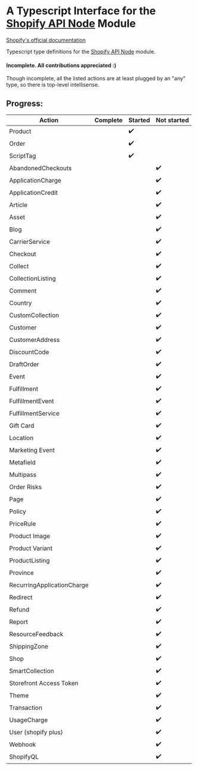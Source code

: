 # A Typescript Interface for the [Shopify API Node](https://github.com/MONEI/Shopify-api-node) Module

[Shopify's official documentation](https://help.shopify.com/api/reference)

Typescript type definitions for the [Shopify API Node](https://github.com/MONEI/Shopify-api-node) module.

#### Incomplete.  All contributions appreciated :)

Though incomplete, all the listed actions are at least plugged by an "any" type, so there is top-level intellisense.

## Progress:
| Action           | Complete           | Started            | Not started        |
|--------------------|--------------------|--------------------|--------------------|
| Product|            |:heavy_check_mark:|                    |
| Order|                    |:heavy_check_mark:|                    |
|ScriptTag|                    |:heavy_check_mark:|                    |
|AbandonedCheckouts|                    |                    |:heavy_check_mark:|
|ApplicationCharge|                    |                    |:heavy_check_mark:|
|ApplicationCredit|                    |                    |:heavy_check_mark:|
|Article|                    |                    |:heavy_check_mark:|
|Asset|                    |                    |:heavy_check_mark:|
|Blog|                    |                    |:heavy_check_mark:|
|CarrierService|                    |                    |:heavy_check_mark:|
|Checkout|                    |                    |:heavy_check_mark:|
|Collect|                    |                    |:heavy_check_mark:|
|CollectionListing|                    |                    |:heavy_check_mark:|
|Comment|                    |                    |:heavy_check_mark:|
|Country|                    |                    |:heavy_check_mark:|
|CustomCollection|                    |                    |:heavy_check_mark:|
|Customer|                    |                    |:heavy_check_mark:|
|CustomerAddress|                    |                    |:heavy_check_mark:|
|DiscountCode|                    |                    |:heavy_check_mark:|
|DraftOrder|                    |                    |:heavy_check_mark:|
|Event|                    |                    |:heavy_check_mark:|
|Fulfillment|                    |                    |:heavy_check_mark:|
|FulfillmentEvent|                    |                    |:heavy_check_mark:|
|FulfillmentService|                    |                    |:heavy_check_mark:|
|Gift Card|                    |                    |:heavy_check_mark:|
|Location|                    |                    |:heavy_check_mark:|
|Marketing Event|                    |                    |:heavy_check_mark:|
|Metafield|                    |                    |:heavy_check_mark:|
|Multipass|                    |                    |:heavy_check_mark:|
|Order Risks|                    |                    |:heavy_check_mark:|
|Page|                    |                    |:heavy_check_mark:|
|Policy|                    |                    |:heavy_check_mark:|
|PriceRule|                    |                    |:heavy_check_mark:|
|Product Image|                    |                    |:heavy_check_mark:|
|Product Variant|                    |                    |:heavy_check_mark:|
|ProductListing|                    |                    |:heavy_check_mark:|
|Province|                    |                    |:heavy_check_mark:|
|RecurringApplicationCharge|                    |                    |:heavy_check_mark:|
|Redirect|                    |                    |:heavy_check_mark:|
|Refund|                    |                    |:heavy_check_mark:|
|Report|                    |                    |:heavy_check_mark:|
|ResourceFeedback|                    |                    |:heavy_check_mark:|
|ShippingZone|                    |                    |:heavy_check_mark:|
|Shop|                    |                    |:heavy_check_mark:|
|SmartCollection|                    |                    |:heavy_check_mark:|
|Storefront Access Token|                    |                    |:heavy_check_mark:|
|Theme|                    |                    |:heavy_check_mark:|
|Transaction|                    |                    |:heavy_check_mark:|
|UsageCharge|                    |                    |:heavy_check_mark:|
|User (shopify plus)|                    |                    |:heavy_check_mark:|
|Webhook|                    |                    |:heavy_check_mark:|
|ShopifyQL|                    |                    |:heavy_check_mark:|
